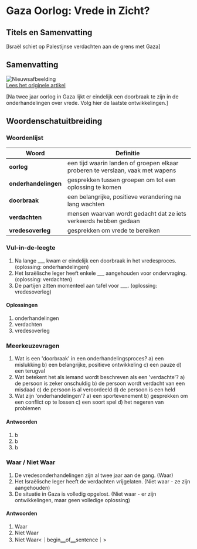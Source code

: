 # Gaza Oorlog: Vrede in Zicht?

## Titels en Samenvatting

[Israël schiet op Palestijnse verdachten aan de grens met Gaza]

## Samenvatting

![Nieuwsafbeelding](https://prod-img.standaard.be/public/nieuws/zgno84-12450187.jpg/alternates/BASE_SIXTEEN_NINE/12450187.jpg)   
[Lees het originele artikel](https://www.standaard.be/buitenland/israelisch-leger-schiet-op-palestijnse-verdachten-aan-gele-lijn-met-gaza/35173881.html)

[Na twee jaar oorlog in Gaza lijkt er eindelijk een doorbraak te zijn in de onderhandelingen over vrede. Volg hier de laatste ontwikkelingen.]

## Woordenschatuitbreiding

### Woordenlijst

| Woord | Definitie |
|-------|-----------|
| **oorlog** | een tijd waarin landen of groepen elkaar proberen te verslaan, vaak met wapens |
| **onderhandelingen** | gesprekken tussen groepen om tot een oplossing te komen |
| **doorbraak** | een belangrijke, positieve verandering na lang wachten |
| **verdachten** | mensen waarvan wordt gedacht dat ze iets verkeerds hebben gedaan |
| **vredesoverleg** | gesprekken om vrede te bereiken |

### Vul-in-de-leegte
1. Na lange ___ kwam er eindelijk een doorbraak in het vredesproces. (oplossing: onderhandelingen)
2. Het Israëlische leger heeft enkele ___ aangehouden voor ondervraging. (oplossing: verdachten)
3. De partijen zitten momenteel aan tafel voor ___. (oplossing: vredesoverleg)

#### Oplossingen
1. onderhandelingen
2. verdachten
3. vredesoverleg

### Meerkeuzevragen
1. Wat is een 'doorbraak' in een onderhandelingsproces?
   a) een mislukking
   b) een belangrijke, positieve ontwikkeling
   c) een pauze
   d) een terugval
2. Wat betekent het als iemand wordt beschreven als een 'verdachte'?
   a) de persoon is zeker onschuldig
   b) de persoon wordt verdacht van een misdaad
   c) de persoon is al veroordeeld
   d) de persoon is een held
3. Wat zijn 'onderhandelingen'?
   a) een sportevenement
   b) gesprekken om een conflict op te lossen
   c) een soort spel
   d) het negeren van problemen

#### Antwoorden
1. b
2. b
3. b

### Waar / Niet Waar
1. De vredesonderhandelingen zijn al twee jaar aan de gang. (Waar)
2. Het Israëlische leger heeft de verdachten vrijgelaten. (Niet waar - ze zijn aangehouden)
3. De situatie in Gaza is volledig opgelost. (Niet waar - er zijn ontwikkelingen, maar geen volledige oplossing)

#### Antwoorden
1. Waar
2. Niet Waar
3. Niet Waar<｜begin▁of▁sentence｜>